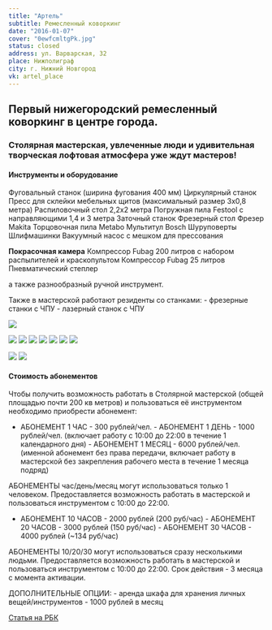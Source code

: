 ```yaml
---
title: "Артель"
subtitle: Ремесленный коворкинг
date: "2016-01-07"
cover: "0ewfcmltgPk.jpg"
status: closed
address: ул. Варварская, 32
place: Нижполиграф
city: г. Нижний Новгород
vk: artel_place
---
```


## Первый нижегородский ремесленный коворкинг в центре города.

### Столярная мастерская, увлеченные люди и удивительная творческая лофтовая атмосфера уже ждут мастеров!

#### Инструменты и оборудование

Фуговальный станок (ширина фугования 400 мм) Циркулярный станок Пресс для склейки мебельных щитов (максимальный размер 3х0,8 метра) Распиловочный стол 2,2х2 метра Погружная пила Festool с направляющими 1,4 и 3 метра Заточный станок Фрезерный стол Фрезер Makita Торцовочная пила Metabo Мультитул Bosch Шуруповерты Шлифмашинки Вакуумный насос с мешком для прессования

**Покрасочная камера** Компрессор Fubag 200 литров с набором распылителей и краскопультом Компрессор Fubag 25 литров Пневматический степлер

а также разнообразный ручной инструмент.

Также в мастерской работают резиденты со станками: - фрезерные станки с ЧПУ - лазерный станок с ЧПУ

![](./images/1-tQKqRheEs.jpg)

![](./images/00000-000-11225979-720.jpg)
![](./images/00000-000-11225992-720.jpg)
![](./images/00000-000-11226011-720.jpg)
![](./images/00000-000-11226029-720.jpg)
![](./images/00000-000-11226031-720.jpg)
![](./images/00000-000-11226034-720.jpg)
![](./images/00000-000-11226037-720.jpg)

![](./images/EKgZG4E9zxw.jpg)
![](./images/gaNBAsV999g.jpg)

#### Стоимость абонементов

Чтобы получить возможность работать в Столярной мастерской (общей площадью почти 200 кв метров) и пользоваться её инструментом необходимо приобрести абонемент:

- АБОНЕМЕНТ 1 ЧАС - 300 рублей/чел. - АБОНЕМЕНТ 1 ДЕНЬ - 1000 рублей/чел. (включает работу с 10:00 до 22:00 в течение 1 календарного дня) - АБОНЕМЕНТ 1 МЕСЯЦ - 6000 рублей/чел. (именной абонемент без права передачи, включает работу в мастерской без закрепления рабочего места в течение 1 месяца подряд)

АБОНЕМЕНТЫ час/день/месяц могут использоваться только 1 человеком. Предоставляется возможность работать в мастерской и пользоваться инструментом с 10:00 до 22:00.

- АБОНЕМЕНТ 10 ЧАСОВ - 2000 рублей (200 руб/час) - АБОНЕМЕНТ 20 ЧАСОВ - 3000 рублей (150 руб/час) - АБОНЕМЕНТ 30 ЧАСОВ - 4000 рублей (~134 руб/час)

АБОНЕМЕНТЫ 10/20/30 могут использоваться сразу несколькими людьми. Предоставляется возможность работать в мастерской и пользоваться инструментом с 10:00 до 22:00. Срок действия - 3 месяца с момента активации.

ДОПОЛНИТЕЛЬНЫЕ ОПЦИИ: - аренда шкафа для хранения личных вещей/инструментов - 1000 рублей в месяц

[Статья на РБК](https://www.rbc.ru/nn/22/02/2017/58ad3bf29a7947320a29f241)
